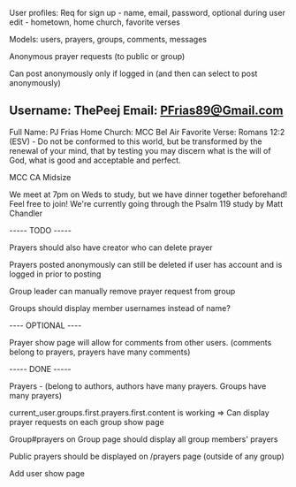 User profiles: 
Req for sign up - name, email, password, optional during user edit - hometown, home church, favorite verses

Models: users, prayers, groups, comments, messages

Anonymous prayer requests (to public or group)

Can post anonymously only if logged in (and then can select to post anonymously)



Username: ThePeej
Email: PFrias89@Gmail.com
--------------------

Full Name: PJ Frias
Home Church: MCC Bel Air
Favorite Verse: Romans 12:2 (ESV) - Do not be conformed to this world, but be transformed by the renewal of your mind, that by testing you may discern what is the will of God, what is good and acceptable and perfect.

MCC CA Midsize

We meet at 7pm on Weds to study, but we have dinner together beforehand! Feel free to join! We're currently going through the Psalm 119 study by Matt Chandler


----- TODO -----







Prayers should also have creator who can delete prayer

Prayers posted anonymously can still be deleted if user has account and is logged in prior to posting

Group leader can manually remove prayer request from group

Groups should display member usernames instead of name?








---- OPTIONAL ----

Prayer show page will allow for comments from other users. (comments belong to prayers, prayers have many comments)


----- DONE -----

Prayers - (belong to authors, authors have many prayers. Groups have many prayers)

current_user.groups.first.prayers.first.content is working => Can display prayer requests on each group show page

Group#prayers on Group page should display all group members' prayers

Public prayers should be displayed on /prayers page (outside of any group)

Add user show page

